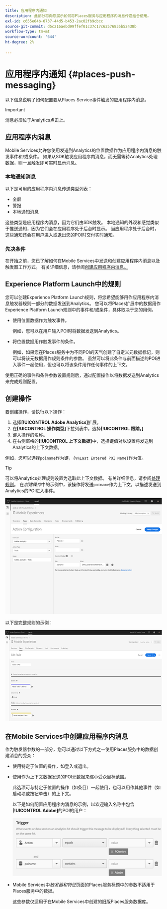 ```yaml
---
title: 应用程序内通知
description: 此部分将向您展示如何将Places服务与应用程序内消息传送结合使用。
exl-id: c655e64b-0737-44d5-b453-2ac02fb9cbcc
source-git-commit: d5c216aebd99ffef01c37c17c62576835b52438b
workflow-type: tm+mt
source-wordcount: '644'
ht-degree: 2%

---
```


# 应用程序内通知 {#places-push-messaging}

以下信息说明了如何配置要从Places Service事件触发的应用程序内消息。

>[!IMPORTANT]
>
>消息必须位于Analytics点击上。

## 应用程序内消息

Mobile Services允许您使用发送到Analytics的位置数据作为应用程序内消息的触发事件和/或条件。 如果从SDK触发应用程序内消息，而无需等待Analytics处理数据，则一旦触发即可实时显示消息。

### 本地通知消息

以下是可用的应用程序内消息传送类型列表：

* 全屏
* 警报
* 本地通知消息

这些类型是应用程序内消息，因为它们由SDK触发。 本地通知的外观和感觉类似于推送通知，因为它们会在应用程序处于后台时显示。 当应用程序处于后台时，这些通知还会在用户进入或退出您的POI时交付实时通知。

### 先决条件

在开始之前，您已了解如何在Mobile Services中发送和创建应用程序内消息以及触发器工作方式。 有关详细信息，请参阅[创建应用程序内消息。](https://experienceleague.adobe.com/docs/discontinued/using/mobile-services.html?lang=zh-Hans)

## Experience Platform Launch中的规则

您可以创建Experience Platform Launch规则，将您希望能够用作应用程序内消息触发器规则一部分的数据发送到Analytics。 您可以将Places扩展中的数据用作Experience Platform Launch规则中的事件和/或条件，具体取决于您的用例。

* 使用位置数据作为触发事件。

  例如，您可以在用户输入POI时将数据发送到Analytics。

* 将位置数据用作触发事件的条件。

  例如，如果您在Places服务中为不同POI的天气创建了自定义元数据标记，则可以将该元数据用作规则条件的参数。 虽然可以将此条件与前面描述的POI进入事件一起使用，但也可以将该条件用作任何事件的上下文。

使用正确的事件和条件参数设置规则后，通过配置操作以将数据发送到Analytics来完成规则配置。

## 创建操作

要创建操作，请执行以下操作：

1. 选择&#x200B;**[!UICONTROL Adobe Analytics]**&#x200B;扩展。
1. 在&#x200B;**[!UICONTROL 操作类型]**&#x200B;下拉列表中，选择&#x200B;**[!UICONTROL 跟踪。]**
1. 键入操作的名称。
1. 在右侧窗格的&#x200B;**[!UICONTROL 上下文数据]**&#x200B;中，选择键值对以设置将发送到Analytics的上下文数据。

例如，您可以选择`poiname`作为键，`{%%Last Entered POI Name}`作为值。

>[!TIP]
>
>可以将Analytics处理规则设置为选取此上下文数据。 有关详细信息，请参阅[处理规则](https://experienceleague.adobe.com/docs/analytics/admin/admin-tools/manage-report-suites/edit-report-suite/report-suite-general/c-processing-rules/processing-rules.html)。 在&#x200B;*创建操作*&#x200B;中的示例中，该操作将发送`poiname`作为上下文，以描述发送到Analytics的POI进入事件。

![创建操作](/help/assets/configure-action.png)

以下是完整规则的示例：

![已完成规则](/help/assets/create-a-rule.png)

## 在Mobile Services中创建应用程序内消息

作为触发器参数的一部分，您可以通过以下方式之一使用Places服务中的数据创建消息的受众：

* 使用特定于位置的操作，如登入或退出。
* 使用作为上下文数据发送的POI元数据来缩小受众目标范围。

  此选项可与特定于位置的操作（如条目）一起使用，也可以用作其他事件（如启动项或按钮单击）的上下文。

  以下是如何配置应用程序内消息的示例，以欢迎输入名称中包含&#x200B;**[!UICONTROL Adobe]**&#x200B;的POI的用户：

  ![触发器参数](/help/assets/trigger-parameters.png)

* Mobile Services中&#x200B;*触发器和特征*&#x200B;页面的Places服务标题中的参数不适用于Places服务中的数据。

  这些参数仅适用于在Mobile Services中创建的旧版Places服务数据库。
